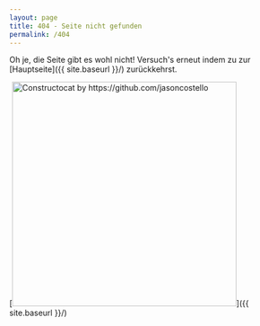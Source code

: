 ```yaml
---
layout: page
title: 404 - Seite nicht gefunden
permalink: /404
---
```


Oh je, die Seite gibt es wohl nicht! Versuch's erneut indem zu zur [Hauptseite]({{ site.baseurl }}/) zurückkehrst.

[<img src="{{ site.baseurl }}/images/404.jpg" alt="Constructocat by https://github.com/jasoncostello" style="width: 400px;"/>]({{ site.baseurl }}/)

